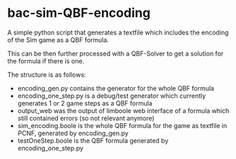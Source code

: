 # bac-sim-QBF-encoding
A simple python script that generates a textfile which includes the encoding of the Sim game as a QBF formula.

This can be then further processed with a QBF-Solver to get a solution for the formula if there is one.

The structure is as follows:
* encoding_gen.py contains the generator for the whole QBF formula
* encoding_one_step.py is a debug/test generator which currently generates 1 or 2 game steps as a QBF formula
* output_web was the output of limboole web interface of a formula which still contained errors (so not relevant anymore)
* sim_encoding.boole is the whole QBF formula for the game as textfile in PCNF, generated by encoding_gen.py
* testOneStep.boole is the QBF formula generated by encoding_one_step.py

